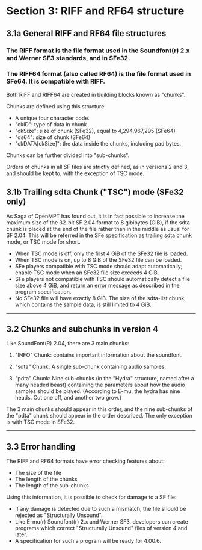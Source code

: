 # Section 3: RIFF and RF64 structure

## 3.1a General RIFF and RF64 file structures

### The RIFF format is the file format used in the Soundfont(r) 2.x and Werner SF3 standards, and in SFe32.

### The RIFF64 format (also called RF64) is the file format used in SFe64. It is compatible with RIFF.

Both RIFF and RIFF64 are created in building blocks known as "chunks".

Chunks are defined using this structure:

- A unique four character code.
- "ckID": type of data in chunk
- "ckSize": size of chunk (SFe32), equal to 4,294,967,295 (SFe64)
- "ds64": size of chunk (SFe64)
- "ckDATA\[ckSize\]": the data inside the chunks, including pad bytes.

Chunks can be further divided into "sub-chunks".

Orders of chunks in all SF files are strictly defined, as in versions 2 and 3, and should be kept to, with the exception of TSC mode.

## 3.1b Trailing sdta Chunk ("TSC") mode (SFe32 only)

As Saga of OpenMPT has found out, it is in fact possible to increase the maximum size of the 32-bit SF 2.04 format to 8 gibibytes (GiB), if the sdta chunk is placed at the end of the file rather than in the middle as usual for SF 2.04. This will be referred in the SFe specification as trailing sdta chunk mode, or TSC mode for short.

- When TSC mode is off, only the first 4 GiB of the SFe32 file is loaded.
- When TSC mode is on, up to 8 GiB of the SFe32 file can be loaded.
- SFe players compatible with TSC mode should adapt automatically; enable TSC mode when an SFe32 file size exceeds 4 GiB.
- SFe players not compatible with TSC should automatically detect a file size above 4 GiB, and return an error message as described in the program specification.
- No SFe32 file will have exactly 8 GiB. The size of the sdta-list chunk, which contains the sample data, is still limited to 4 GiB.

* * *

## 3.2 Chunks and subchunks in version 4

Like SoundFont(R) 2.04, there are 3 main chunks:

1.  "INFO" Chunk: contains important information about the soundfont.
    
2.  "sdta" Chunk: A single sub-chunk containing audio samples.
    
3.  "pdta" Chunk: Nine sub-chunks (in the "Hydra" structure, named after a many headed beast) containing the parameters about how the audio samples should be played. (According to E-mu, the hydra has nine heads. Cut one off, and another two grow.)
    

The 3 main chunks should appear in this order, and the nine sub-chunks of the "pdta" chunk should appear in the order described. The only exception is with TSC mode in SFe32.

* * *

## 3.3 Error handling

The RIFF and RF64 formats have error checking features about:

- The size of the file
- The length of the chunks
- The length of the sub-chunks

Using this information, it is possible to check for damage to a SF file:

- If any damage is detected due to such a mismatch, the file should be rejected as "Structurally Unsound".
- Like E-mu(r) Soundfont(r) 2.x and Werner SF3, developers can create programs which correct "Structurally Unsound" files of version 4 and later.
- A specification for such a program will be ready for 4.00.6.